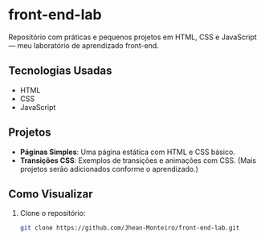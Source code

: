 # front-end-lab

Repositório com práticas e pequenos projetos em HTML, CSS e JavaScript — meu laboratório de aprendizado front-end.

## Tecnologias Usadas
- HTML
- CSS
- JavaScript

## Projetos
- **Páginas Simples**: Uma página estática com HTML e CSS básico.
- **Transições CSS**: Exemplos de transições e animações com CSS.
(Mais projetos serão adicionados conforme o aprendizado.)

## Como Visualizar
1. Clone o repositório:
   ```bash
   git clone https://github.com/Jhean-Monteiro/front-end-lab.git
